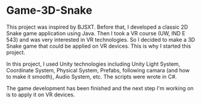 # Game-3D-Snake

This project was inspired by BJSXT. Before that, I developed a classic 2D Snake game application using Java. Then I took a VR course (UW, IND E 543) and was very interested in VR technologies. So I decided to make a 3D Snake game that could be applied on VR devices. This is why I started this project.

In this project, I used Unity technologies including Unity Light System, Coordinate System, Physical System, Prefabs, following camara (and how to make it smooth), Audio System, etc. The scripts were wrote in C#. 

The game development has been finished and the next step I'm working on is to apply it on VR devices.
